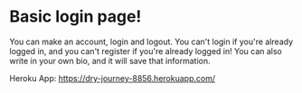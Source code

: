 # Basic login page!

You can make an account, login and logout. You can't login if you're already logged in, and you can't register if you're already logged in! You can also write in your own bio, and it will save that information.

Heroku App: https://dry-journey-8856.herokuapp.com/
